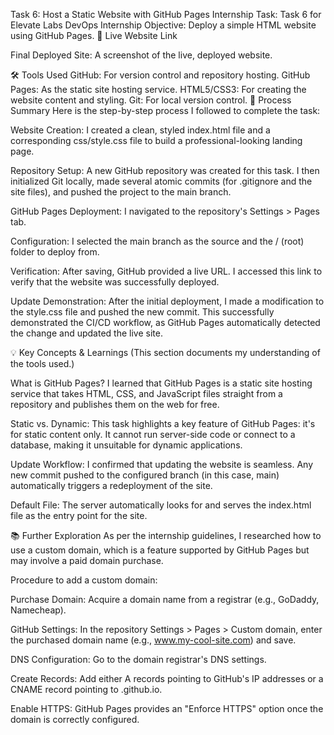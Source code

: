 Task 6: Host a Static Website with GitHub Pages
Internship Task: Task 6 for Elevate Labs DevOps Internship
Objective: Deploy a simple HTML website using GitHub Pages.
🚀 Live Website Link


Final Deployed Site:
A screenshot of the live, deployed website.

🛠️ Tools Used
GitHub: For version control and repository hosting.
GitHub Pages: As the static site hosting service.
HTML5/CSS3: For creating the website content and styling.
Git: For local version control.
📝 Process Summary
Here is the step-by-step process I followed to complete the task:

Website Creation: I created a clean, styled index.html file and a corresponding css/style.css file to build a professional-looking landing page.

Repository Setup: A new GitHub repository was created for this task. I then initialized Git locally, made several atomic commits (for .gitignore and the site files), and pushed the project to the main branch.

GitHub Pages Deployment: I navigated to the repository's Settings > Pages tab.

Configuration: I selected the main branch as the source and the / (root) folder to deploy from.

Verification: After saving, GitHub provided a live URL. I accessed this link to verify that the website was successfully deployed.

Update Demonstration: After the initial deployment, I made a modification to the style.css file and pushed the new commit. This successfully demonstrated the CI/CD workflow, as GitHub Pages automatically detected the change and updated the live site.

💡 Key Concepts & Learnings
(This section documents my understanding of the tools used.)

What is GitHub Pages? I learned that GitHub Pages is a static site hosting service that takes HTML, CSS, and JavaScript files straight from a repository and publishes them on the web for free.

Static vs. Dynamic: This task highlights a key feature of GitHub Pages: it's for static content only. It cannot run server-side code or connect to a database, making it unsuitable for dynamic applications.

Update Workflow: I confirmed that updating the website is seamless. Any new commit pushed to the configured branch (in this case, main) automatically triggers a redeployment of the site.

Default File: The server automatically looks for and serves the index.html file as the entry point for the site.

📚 Further Exploration
As per the internship guidelines, I researched how to use a custom domain, which is a feature supported by GitHub Pages but may involve a paid domain purchase.

Procedure to add a custom domain:

Purchase Domain: Acquire a domain name from a registrar (e.g., GoDaddy, Namecheap).

GitHub Settings: In the repository Settings > Pages > Custom domain, enter the purchased domain name (e.g., www.my-cool-site.com) and save.

DNS Configuration: Go to the domain registrar's DNS settings.

Create Records: Add either A records pointing to GitHub's IP addresses or a CNAME record pointing to <YOUR-USERNAME>.github.io.

Enable HTTPS: GitHub Pages provides an "Enforce HTTPS" option once the domain is correctly configured.
